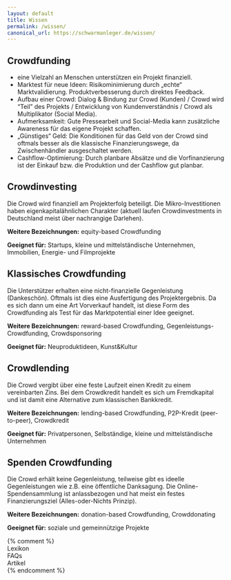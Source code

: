 ```yaml
---
layout: default
title: Wissen
permalink: /wissen/
canonical_url: https://schwarmanleger.de/wissen/
---
```

<!-- layout: page -->
  <div class="entry">
    <div>
      <h2>Crowdfunding</h2>
      <div>
        <ul>
          <li>eine Vielzahl an Menschen unterstützen ein Projekt finanziell.</li>
          <li>Marktest für neue Ideen: Risikominimierung durch „echte“ Marktvalidierung. Produktverbesserung durch direktes Feedback.</li>
          <li>Aufbau einer Crowd: Dialog & Bindung zur Crowd (Kunden) / Crowd wird “Teil” des Projekts / Entwicklung von Kundenverständnis / Crowd als Multiplikator (Social Media).</li>
          <li>Aufmerksamkeit: Gute Pressearbeit und Social-Media kann zusätzliche Awareness für das eigene Projekt schaffen.</li>
          <li>„Günstiges“ Geld: Die Konditionen für das Geld von der Crowd sind oftmals besser als die klassische Finanzierungswege, da Zwischenhändler ausgeschaltet werden.</li>
          <li>Cashflow-Optimierung: Durch planbare Absätze und die Vorfinanzierung ist der Einkauf bzw. die Produktion und der Cashflow gut planbar.</li>
        </ul>
      </div>
    </div>
    <div>
      <h2>Crowdinvesting</h2>
      <div>
        <p>Die Crowd wird finanziell am Projekterfolg beteiligt. Die Mikro-Investitionen haben eigenkapitalähnlichen Charakter (aktuell laufen Crowdinvestments in Deutschland meist über nachrangige Darlehen).</p>
        <p><b>Weitere Bezeichnungen:</b> equity-based Crowdfunding</p>
        <p><b>Geeignet für:</b> Startups, kleine und mittelständische Unternehmen, Immobilien, Energie- und Filmprojekte</p>
      </div>
    </div>
    <div>
      <h2>Klassisches Crowdfunding</h2>
      <div>
        <p>Die Unterstützer erhalten eine nicht-finanzielle Gegenleistung (Dankeschön). Oftmals ist dies eine Ausfertigung des Projektergebnis. Da es sich dann um eine Art Vorverkauf handelt, ist diese Form des Crowdfunding als Test für das Marktpotential einer Idee geeignet.</p>
        <p><b>Weitere Bezeichnungen:</b> reward-based Crowdfunding, Gegenleistungs-Crowdfunding, Crowdsponsoring</p>
        <p><b>Geeignet für:</b> Neuproduktideen, Kunst&Kultur</p>
      </div>
    </div>
    <div>
      <h2>Crowdlending</h2>
      <div>
        <p>Die Crowd vergibt über eine feste Laufzeit einen Kredit zu einem vereinbarten Zins. Bei dem Crowdkredit handelt es sich um Fremdkapital und ist damit eine Alternative zum klassischen Bankkredit.</p>
        <p><b>Weitere Bezeichnungen:</b> lending-based Crowdfunding, P2P-Kredit (peer-to-peer), Crowdkredit</p>
        <p><b>Geeignet für:</b> Privatpersonen, Selbständige, kleine und mittelständische Unternehmen</p>
      </div>
    </div>
    <div>
      <h2>Spenden Crowdfunding</h2>
      <div>
        <p>Die Crowd erhält keine Gegenleistung, teilweise gibt es ideelle Gegenleistungen wie z.B. eine öffentliche Danksagung. Die Online-Spendensammlung ist anlassbezogen und hat meist ein festes Finanzierungsziel (Alles-oder-Nichts Prinzip).</p>
        <p><b>Weitere Bezeichnungen:</b> donation-based Crowdfunding, Crowddonating</p>
        <p><b>Geeignet für:</b> soziale und gemeinnützige Projekte</p>
      </div>
    </div>
{% comment %}
    <div>Lexikon</div>
    <div>FAQs</div>
    <div>Artikel</div>
{% endcomment %}
  </div>

